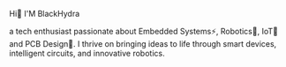 Hi👋 I'M BlackHydra


a tech enthusiast passionate about Embedded Systems⚡, Robotics🤖, IoT📡 and PCB Design💾. I thrive on bringing ideas to life through smart devices, intelligent circuits, and innovative robotics.
